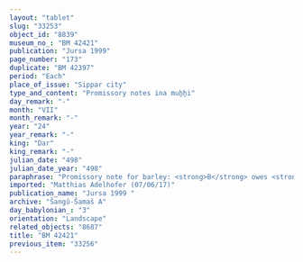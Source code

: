 ```yaml
---
layout: "tablet"
slug: "33253"
object_id: "8839"
museum_no_: "BM 42421"
publication: "Jursa 1999"
page_number: "173"
duplicate: "BM 42397"
period: "Each"
place_of_issue: "Sippar city"
type_and_content: "Promissory notes ina muẖẖi"
day_remark: "-"
month: "VII"
month_remark: "-"
year: "24"
year_remark: "-"
king: "Dar"
king_remark: "-"
julian_date: "498"
julian_date_year: "498"
paraphrase: "Promissory note for barley: <strong>B</strong> owes <strong>A</strong> 4;1.2 kor (768 l) of barley. <strong>B</strong> is to pay in Arahsamna (VIII) and <strong>A</strong> is to return the promissory note to <strong>B</strong>. 4 witnesses and the scribe: Nab&ucirc;-ahhē-iddin/Anu-u&scaron;ēzib//Hunz&ucirc;.<br /> &nbsp;<br /> <strong>A&nbsp;</strong>= Kināya/Iddināya; <strong>B</strong>&nbsp;= Bēl-rēmanni/Mu&scaron;eb&scaron;i-Marduk//&Scaron;ang&ucirc;-&Scaron;ama&scaron;<br /> <br /> &nbsp;"
imported: "Matthias Adelhofer (07/06/17)"
publication_name: "Jursa 1999 "
archive: "Šangû-Šamaš A"
day_babylonian_: "3"
orientation: "Landscape"
related_objects: "8687"
title: "BM 42421"
previous_item: "33256"
---
```

